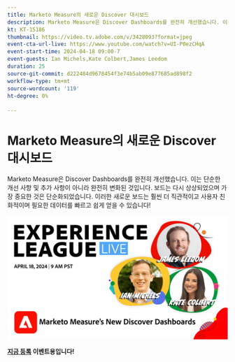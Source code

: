```yaml
---
title: Marketo Measure의 새로운 Discover 대시보드
description: Marketo Measure은 Discover Dashboards를 완전히 개선했습니다. 이는 단순한 개선 사항 및 추가 사항이 아니라 완전히 변화된 것입니다. 보드는 다시 상상되었으며 가장 중요한 것은 단순화되었습니다. 이러한 새로운 보드는 훨씬 더 직관적이고 사용자 친화적이며 필요한 데이터를 빠르고 쉽게 얻을 수 있습니다!
kt: KT-15186
thumbnail: https://video.tv.adobe.com/v/3428093?format=jpeg
event-cta-url-live: https://www.youtube.com/watch?v=UI-P0ezCHqA
event-start-time: 2024-04-18 09:00-7
event-guests: Ian Michels,Kate Colbert,James Leedom
duration: 25
source-git-commit: d222484d9678454f3e74b5ab09e877685ad898f2
workflow-type: tm+mt
source-wordcount: '119'
ht-degree: 0%

---
```


# Marketo Measure의 새로운 Discover 대시보드

Marketo Measure은 Discover Dashboards를 완전히 개선했습니다. 이는 단순한 개선 사항 및 추가 사항이 아니라 완전히 변화된 것입니다. 보드는 다시 상상되었으며 가장 중요한 것은 단순화되었습니다. 이러한 새로운 보드는 훨씬 더 직관적이고 사용자 친화적이며 필요한 데이터를 빠르고 쉽게 얻을 수 있습니다!

[![ExL LIVE 2024년 1월 17일](assets/WebBanner-April18-2024.jpg)](https://engage.adobe.com/ExpLeagueLive-240418.html)

**[지금 등록](https://engage.adobe.com/ExpLeagueLive-240418.html) 이벤트용입니다!**

